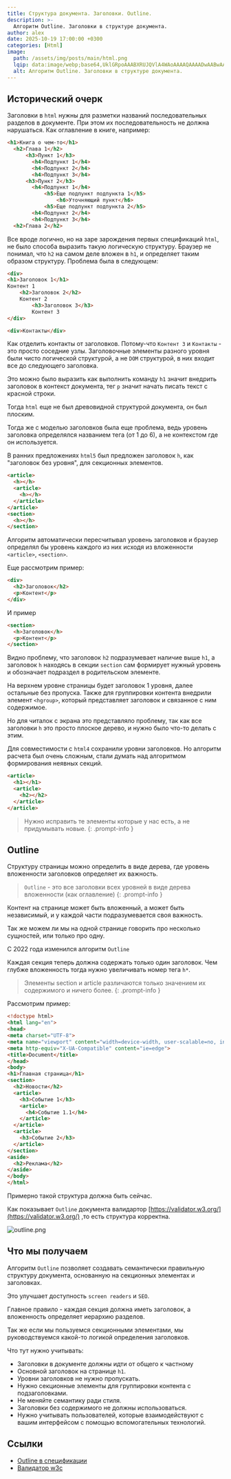 ```yaml
---
title: Структура документа. Заголовки. Outline.
description: >-
  Алгоритм Outline. Заголовки в структуре документа.
author: alex
date: 2025-10-19 17:00:00 +0300
categories: [Html]
image:
  path: /assets/img/posts/main/html.png
  lqip: data:image/webp;base64,UklGRpoAAABXRUJQVlA4WAoAAAAQAAAADwAABwAAQUxQSDIAAAARL0AmbZurmr57yyIiqE8oiG0bejIYEQTgqiDA9vqnsUSI6H+oAERp2HZ65qP/VIAWAFZQOCBCAAAA8AEAnQEqEAAIAAVAfCWkAALp8sF8rgRgAP7o9FDvMCkMde9PK7euH5M1m6VWoDXf2FkP3BqV0ZYbO6NA/VFIAAAA
  alt: Алгоритм Outline. Заголовки в структуре документа.
---
```


## Исторический очерк

Заголовки в `html` нужны для разметки названий последовательных разделов в документе. 
При этом их последовательность не должна нарушаться. Как оглавление в книге, например:

````html
<h1>Книга о чем-то</h1>
  <h2>Глава 1</h2>
      <h3>Пункт 1</h3>
        <h4>Подпункт 1</h4>
        <h4>Подпункт 2</h4>
        <h4>Подпункт 3</h4>
      <h3>Пункт 2</h3>
        <h4>Подпункт 1</h4>
            <h5>Еще подпункт подпункта 1</h5>
                <h6>Уточняющий пункт</h6>
            <h5>Еще подпункт подпункта 2</h5>
        <h4>Подпункт 2</h4>
        <h4>Подпункт 3</h4>
  <h2>Глава 2</h2>
````

Все вроде логично, но на заре зарождения первых спецификаций `html`, не было способа выразить такую логическую структуру.
Браузер не понимал, что `h2` на самом деле вложен в `h1`, и определяет таким образом структуру. Проблема была в следующем:

````html
<div>
<h1>Заголовок 1</h1>
Контент 1
    <h2>Заголовок 2</h2>
    Контент 2
        <h3>Заголовок 3</h3>
        Контент 3
</div>

<div>Контакты</div>
````

Как отделить контакты от заголовков. Потому-что `Контент 3` и `Контакты` - это просто соседние узлы.
Заголовочные элементы разного уровня были чисто логической структурой, а не `DOM` структурой, в них входит все до следующего заголовка.

Это можно было выразить как выполнить команду `h1` значит внедрить заголовок в контекст документа, тег `p` значит начать писать текст с красной строки.

Тогда `html` еще не был древовидной структурой документа, он был плоским.

Тогда же с моделью заголовков была еще проблема, ведь уровень заголовка определялся названием тега (от 1 до 6), а не контекстом где он используется.

В ранних предложениях `html5` был предложен заголовок `h`, как "заголовок без уровня", для секционных элементов. 

````html
<article>
  <h></h>
  <article>
    <h></h>
  </article>
</article>
<section>
  <h></h>
</section>
````

Алгоритм автоматически пересчитывал уровень заголовков и браузер определял бы уровень каждого из них исходя из вложенности `<article>`, `<section>`.

Еще рассмотрим пример:

````html
<div>
  <h2>Заголовок</h2>
  <p>Контент</p>
</div>
````

И пример

````html
<section>
  <h>Заголовок</h>
  <p>Контент</p>
</section>
````

Видно проблему, что заголовок `h2` подразумевает наличие выше `h1`, а заголовок `h` находясь в секции `section` сам формирует нужный уровень и обозначает подраздел в родительском элементе.

На верхнем уровне страницы будет заголовок 1 уровня, далее остальные без пропуска. Также для группировки контента внедрили элемент `<hgroup>`, который представляет заголовок и связанное с ним содержимое.

Но для читалок с экрана это представляло проблему, так как все заголовки `h` это просто плоское дерево, и нужно было что-то делать с этим.

Для совместимости с `html4` сохранили уровни заголовков. Но алгоритм расчета был очень сложным, стали думать над алгоритмом формирования неявных секций.

````html
<article>
  <h1></h1>
  <article>
    <h2></h2>
  </article>
</article>
````

> Нужно исправить те элементы которые у нас есть, а не придумывать новые.
{: .prompt-info }

## Outline

Структуру страницы можно определить в виде дерева, где уровень вложенности заголовков определяет их важность.

> `Outline` - это все заголовки всех уровней в виде дерева вложенности (как оглавление)
{: .prompt-info }

Контент на странице может быть вложенный, а может быть независимый, и у каждой части подразумевается своя важность.

Так же можем ли мы на одной странице говорить про несколько сущностей, или только про одну.

С 2022 года изменился алгоритм `Outline`

Каждая секция теперь должна содержать только один заголовок. Чем глубже вложенность тогда нужно увеличивать номер тега `h*`.

> Элементы section и article различаются только значением их содержимого и ничего более.
{: .prompt-info }

Рассмотрим пример:

````html
<!doctype html>
<html lang="en">
<head>
<meta charset="UTF-8">
<meta name="viewport" content="width=device-width, user-scalable=no, initial-scale=1.0, maximum-scale=1.0, minimum-scale=1.0">
<meta http-equiv="X-UA-Compatible" content="ie=edge">
<title>Document</title>
</head>
<body>
<h1>Главная страница</h1>
<section>
  <h2>Новости</h2>
  <article>
    <h3>Событие 1</h3>
    <article>
      <h4>Событие 1.1</h4>
    </article>
  </article>
  <article>
    <h3>Событие 2</h3>
  </article>
</section>
<aside>
  <h2>Реклама</h2>
</aside>
</body>
</html>
````

Примерно такой структура должна быть сейчас.

Как показывает `Outline` документа валидартор [https://validator.w3.org/](https://validator.w3.org/) ,то есть структура корректна.

![outline.png](https://lexusalex.site/assets/img/posts/html/outline/outline.png)

## Что мы получаем

Алгоритм `Outline` позволяет создавать семантически правильную структуру документа, основанную на секционных элементах и заголовках. 

Это улучшает доступность `screen readers` и `SEO`. 

Главное правило - каждая секция должна иметь заголовок, а вложенность определяет иерархию разделов.

Так же если мы пользуемся секционными элементами, мы руководствуемся какой-то логикой определения заголовков.

Что тут нужно учитывать:

- Заголовки в документе должны идти от общего к частному
- Основной заголовок на странице `h1`.
- Уровни заголовков не нужно пропускать.
- Нужно секционные элементы для группировки контента с подзаголовками.
- Не меняйте семантику ради стиля.
- Заголовки без содержимого не должны использоваться.
- Нужно учитывать пользователей, которые взаимодействуют с вашим интерфейсом с помощью вспомогательных технологий.

## Ссылки

- [Outline в спецификации](https://html.spec.whatwg.org/multipage/sections.html#outline)
- [Валидатор w3c](https://validator.w3.org)
